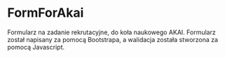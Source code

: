 # FormForAkai
Formularz na zadanie rekrutacyjne, do koła naukowego AKAI.
Formularz został napisany za pomocą Bootstrapa, a walidacja została stworzona za 
pomocą Javascript.
